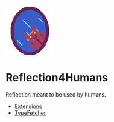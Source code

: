 ![Reflection4Humans](https://github.com/Moreault/Reflection4Humans/blob/master/reflection4humans.png)

# Reflection4Humans
Reflection meant to be used by humans.

* [Extensions](https://github.com/Moreault/Reflection4Humans/tree/master/Reflection4Humans.Extensions)
* [TypeFetcher](https://github.com/Moreault/Reflection4Humans/tree/master/Reflection4Humans.TypeFetcher)